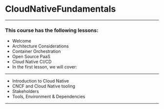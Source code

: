 # CloudNativeFundamentals
---------------------

### This course has the following lessons:

- Welcome
- Architecture Considerations
- Container Orchestration
- Open Source PaaS
- Cloud Native CI/CD
- In the first lesson, we will cover:

----------------

- Introduction to Cloud Native
- CNCF and Cloud Native tooling
- Stakeholders
- Tools, Environment & Dependencies

------------------------
